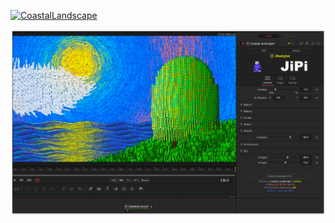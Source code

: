 

<!-- +++ DO NOT REMOVE THIS COMMENT +++ DO NOT ADD OR EDIT ANY TEXT BEFORE THIS LINE +++ IT WOULD BE A REALLY BAD IDEA +++ -->

[![CoastalLandscape](https://user-images.githubusercontent.com/78935215/171990744-ed32ac74-2b33-4bb9-9f84-2012da2f967e.gif)](CoastalLandscape.fuse)

[![Thumbnail](CoastalLandscape_screenshot.png)](https://www.shadertoy.com/view/fstyD4 "View on Shadertoy.com")

<!-- +++ DO NOT REMOVE THIS COMMENT +++ DO NOT EDIT ANY TEXT THAT COMES AFTER THIS LINE +++ TRUST ME: JUST DON'T DO IT +++ -->

